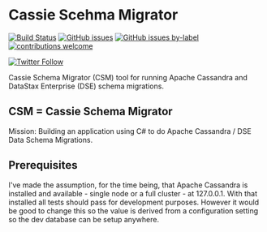 # Cassie Scehma Migrator

[![Build Status](https://dev.azure.com/adronhall-datastax/cassie-schema-migrator/_apis/build/status/Adron.CassieSchemaMigrator?branchName=master)](https://dev.azure.com/adronhall-datastax/cassie-schema-migrator/_build/latest?definitionId=4&branchName=master) [![GitHub issues](https://img.shields.io/github/issues/Adron/CassieSchemaMigrator.svg)](https://github.com/Adron/CassieSchemaMigrator/issues) [![GitHub issues by-label](https://img.shields.io/github/issues-raw/Adron/CassieSchemaMigrator/good%20first%20issue.svg)](https://github.com/Adron/CassieSchemaMigrator/issues?q=is%3Aissue+is%3Aopen+label%3A%22good+first+issue%22) [![contributions welcome](https://img.shields.io/badge/contributions-welcome-brightgreen.svg?style=flat)](https://github.com/Adron/CassieSchemaMigrator/issues)

[![Twitter Follow](https://img.shields.io/twitter/follow/Adron.svg?style=social)](https://twitter.com/Adron)

Cassie Schema Migrator (CSM) tool for running Apache Cassandra and DataStax Enterprise (DSE) schema migrations.

## CSM = Cassie Schema Migrator

Mission: Building an application using C# to do Apache Cassandra / DSE Data Schema Migrations.

## Prerequisites

I've made the assumption, for the time being, that Apache Cassandra is installed and available - single node or a full cluster - at 127.0.0.1. With that installed all tests should pass for development purposes. However it would be good to change this so the value is derived from a configuration setting so the dev database can be setup anywhere.

